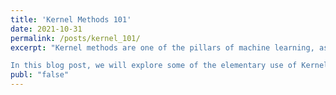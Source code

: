 ```yaml
---
title: 'Kernel Methods 101'
date: 2021-10-31
permalink: /posts/kernel_101/
excerpt: "Kernel methods are one of the pillars of machine learning, as they provide flexible yet principled ways to model complex functional relationships and come with well-established statistical properties and theoretical guarantees. 

In this blog post, we will explore some of the elementary use of Kernel methods, which application to regression and hypothesis testing."
publ: "false"
---
```



